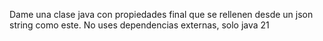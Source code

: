 Dame una clase java con propiedades final que se rellenen desde un json string como este. No uses dependencias externas, solo java 21


